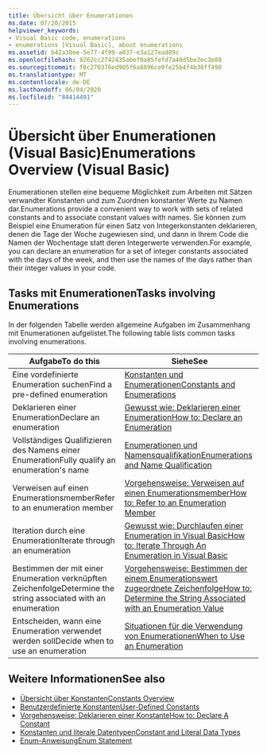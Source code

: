 ```yaml
---
title: Übersicht über Enumerationen
ms.date: 07/20/2015
helpviewer_keywords:
- Visual Basic code, enumerations
- enumerations [Visual Basic], about enumerations
ms.assetid: b42a38ee-5e77-4f99-a037-e3a127ead89c
ms.openlocfilehash: 8262cc2742435abef0a05fefd7a40d5be2ec3e88
ms.sourcegitcommit: f8c270376ed905f6a8896ce0fe25b4f4b38ff498
ms.translationtype: MT
ms.contentlocale: de-DE
ms.lasthandoff: 06/04/2020
ms.locfileid: "84414491"
---
```

# <a name="enumerations-overview-visual-basic"></a><span data-ttu-id="23c6c-102">Übersicht über Enumerationen (Visual Basic)</span><span class="sxs-lookup"><span data-stu-id="23c6c-102">Enumerations Overview (Visual Basic)</span></span>
<span data-ttu-id="23c6c-103">Enumerationen stellen eine bequeme Möglichkeit zum Arbeiten mit Sätzen verwandter Konstanten und zum Zuordnen konstanter Werte zu Namen dar.</span><span class="sxs-lookup"><span data-stu-id="23c6c-103">Enumerations provide a convenient way to work with sets of related constants and to associate constant values with names.</span></span> <span data-ttu-id="23c6c-104">Sie können zum Beispiel eine Enumeration für einen Satz von Integerkonstanten deklarieren, denen die Tage der Woche zugewiesen sind, und dann in Ihrem Code die Namen der Wochentage statt deren Integerwerte verwenden.</span><span class="sxs-lookup"><span data-stu-id="23c6c-104">For example, you can declare an enumeration for a set of integer constants associated with the days of the week, and then use the names of the days rather than their integer values in your code.</span></span>  
  
## <a name="tasks-involving-enumerations"></a><span data-ttu-id="23c6c-105">Tasks mit Enumerationen</span><span class="sxs-lookup"><span data-stu-id="23c6c-105">Tasks involving Enumerations</span></span>  
 <span data-ttu-id="23c6c-106">In der folgenden Tabelle werden allgemeine Aufgaben im Zusammenhang mit Enumerationen aufgelistet.</span><span class="sxs-lookup"><span data-stu-id="23c6c-106">The following table lists common tasks involving enumerations.</span></span>  
  
|<span data-ttu-id="23c6c-107">Aufgabe</span><span class="sxs-lookup"><span data-stu-id="23c6c-107">To do this</span></span>|<span data-ttu-id="23c6c-108">Siehe</span><span class="sxs-lookup"><span data-stu-id="23c6c-108">See</span></span>|  
|----------------|---------|  
|<span data-ttu-id="23c6c-109">Eine vordefinierte Enumeration suchen</span><span class="sxs-lookup"><span data-stu-id="23c6c-109">Find a pre-defined enumeration</span></span>|[<span data-ttu-id="23c6c-110">Konstanten und Enumerationen</span><span class="sxs-lookup"><span data-stu-id="23c6c-110">Constants and Enumerations</span></span>](../../../language-reference/constants-and-enumerations.md)|  
|<span data-ttu-id="23c6c-111">Deklarieren einer Enumeration</span><span class="sxs-lookup"><span data-stu-id="23c6c-111">Declare an enumeration</span></span>|[<span data-ttu-id="23c6c-112">Gewusst wie: Deklarieren einer Enumeration</span><span class="sxs-lookup"><span data-stu-id="23c6c-112">How to: Declare an Enumeration</span></span>](how-to-declare-enumerations.md)|  
|<span data-ttu-id="23c6c-113">Vollständiges Qualifizieren des Namens einer Enumeration</span><span class="sxs-lookup"><span data-stu-id="23c6c-113">Fully qualify an enumeration's name</span></span>|[<span data-ttu-id="23c6c-114">Enumerationen und Namensqualifikation</span><span class="sxs-lookup"><span data-stu-id="23c6c-114">Enumerations and Name Qualification</span></span>](enumerations-and-name-qualification.md)|  
|<span data-ttu-id="23c6c-115">Verweisen auf einen Enumerationsmember</span><span class="sxs-lookup"><span data-stu-id="23c6c-115">Refer to an enumeration member</span></span>|[<span data-ttu-id="23c6c-116">Vorgehensweise: Verweisen auf einen Enumerationsmember</span><span class="sxs-lookup"><span data-stu-id="23c6c-116">How to: Refer to an Enumeration Member</span></span>](how-to-refer-to-an-enumeration-member.md)|  
|<span data-ttu-id="23c6c-117">Iteration durch eine Enumeration</span><span class="sxs-lookup"><span data-stu-id="23c6c-117">Iterate through an enumeration</span></span>|[<span data-ttu-id="23c6c-118">Gewusst wie: Durchlaufen einer Enumeration in Visual Basic</span><span class="sxs-lookup"><span data-stu-id="23c6c-118">How to: Iterate Through An Enumeration in Visual Basic</span></span>](how-to-iterate-through-an-enumeration.md)|  
|<span data-ttu-id="23c6c-119">Bestimmen der mit einer Enumeration verknüpften Zeichenfolge</span><span class="sxs-lookup"><span data-stu-id="23c6c-119">Determine the string associated with an enumeration</span></span>|[<span data-ttu-id="23c6c-120">Vorgehensweise: Bestimmen der einem Enumerationswert zugeordnete Zeichenfolge</span><span class="sxs-lookup"><span data-stu-id="23c6c-120">How to: Determine the String Associated with an Enumeration Value</span></span>](how-to-determine-the-string-associated-with-an-enumeration-value.md)|  
|<span data-ttu-id="23c6c-121">Entscheiden, wann eine Enumeration verwendet werden soll</span><span class="sxs-lookup"><span data-stu-id="23c6c-121">Decide when to use an enumeration</span></span>|[<span data-ttu-id="23c6c-122">Situationen für die Verwendung von Enumerationen</span><span class="sxs-lookup"><span data-stu-id="23c6c-122">When to Use an Enumeration</span></span>](when-to-use-an-enumeration.md)|  
  
## <a name="see-also"></a><span data-ttu-id="23c6c-123">Weitere Informationen</span><span class="sxs-lookup"><span data-stu-id="23c6c-123">See also</span></span>

- [<span data-ttu-id="23c6c-124">Übersicht über Konstanten</span><span class="sxs-lookup"><span data-stu-id="23c6c-124">Constants Overview</span></span>](constants-overview.md)
- [<span data-ttu-id="23c6c-125">Benutzerdefinierte Konstanten</span><span class="sxs-lookup"><span data-stu-id="23c6c-125">User-Defined Constants</span></span>](user-defined-constants.md)
- [<span data-ttu-id="23c6c-126">Vorgehensweise: Deklarieren einer Konstante</span><span class="sxs-lookup"><span data-stu-id="23c6c-126">How to: Declare A Constant</span></span>](how-to-declare-a-constant.md)
- [<span data-ttu-id="23c6c-127">Konstanten und literale Datentypen</span><span class="sxs-lookup"><span data-stu-id="23c6c-127">Constant and Literal Data Types</span></span>](constant-and-literal-data-types.md)
- [<span data-ttu-id="23c6c-128">Enum-Anweisung</span><span class="sxs-lookup"><span data-stu-id="23c6c-128">Enum Statement</span></span>](../../../language-reference/statements/enum-statement.md)
